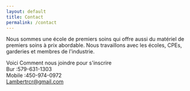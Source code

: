 ```yaml
---
layout: default
title: Contact
permalink: /contact
---
```

Nous sommes une école de premiers soins qui offre aussi du matériel de premiers soins à prix abordable. Nous travaillons avec les écoles, CPEs, garderies et membres de l'industrie.  

Voici Comment nous joindre pour s'inscrire  
Bur :579-631-1303  
Mobile :450-974-0972  
Lambertrcr@gmail.com  
